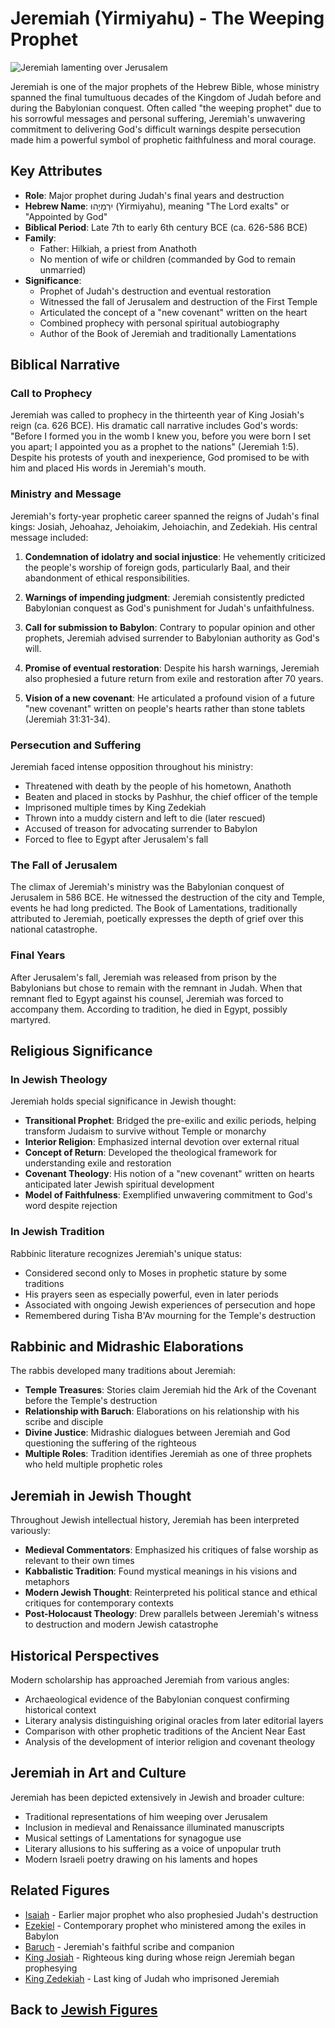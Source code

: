 # Jeremiah (Yirmiyahu) - The Weeping Prophet

![Jeremiah lamenting over Jerusalem](jeremiah_lamenting.jpg)

Jeremiah is one of the major prophets of the Hebrew Bible, whose ministry spanned the final tumultuous decades of the Kingdom of Judah before and during the Babylonian conquest. Often called "the weeping prophet" due to his sorrowful messages and personal suffering, Jeremiah's unwavering commitment to delivering God's difficult warnings despite persecution made him a powerful symbol of prophetic faithfulness and moral courage.

## Key Attributes

- **Role**: Major prophet during Judah's final years and destruction
- **Hebrew Name**: יִרְמְיָהוּ (Yirmiyahu), meaning "The Lord exalts" or "Appointed by God"
- **Biblical Period**: Late 7th to early 6th century BCE (ca. 626-586 BCE)
- **Family**: 
  - Father: Hilkiah, a priest from Anathoth
  - No mention of wife or children (commanded by God to remain unmarried)
- **Significance**: 
  - Prophet of Judah's destruction and eventual restoration
  - Witnessed the fall of Jerusalem and destruction of the First Temple
  - Articulated the concept of a "new covenant" written on the heart
  - Combined prophecy with personal spiritual autobiography
  - Author of the Book of Jeremiah and traditionally Lamentations

## Biblical Narrative

### Call to Prophecy

Jeremiah was called to prophecy in the thirteenth year of King Josiah's reign (ca. 626 BCE). His dramatic call narrative includes God's words: "Before I formed you in the womb I knew you, before you were born I set you apart; I appointed you as a prophet to the nations" (Jeremiah 1:5). Despite his protests of youth and inexperience, God promised to be with him and placed His words in Jeremiah's mouth.

### Ministry and Message

Jeremiah's forty-year prophetic career spanned the reigns of Judah's final kings: Josiah, Jehoahaz, Jehoiakim, Jehoiachin, and Zedekiah. His central message included:

1. **Condemnation of idolatry and social injustice**: He vehemently criticized the people's worship of foreign gods, particularly Baal, and their abandonment of ethical responsibilities.

2. **Warnings of impending judgment**: Jeremiah consistently predicted Babylonian conquest as God's punishment for Judah's unfaithfulness.

3. **Call for submission to Babylon**: Contrary to popular opinion and other prophets, Jeremiah advised surrender to Babylonian authority as God's will.

4. **Promise of eventual restoration**: Despite his harsh warnings, Jeremiah also prophesied a future return from exile and restoration after 70 years.

5. **Vision of a new covenant**: He articulated a profound vision of a future "new covenant" written on people's hearts rather than stone tablets (Jeremiah 31:31-34).

### Persecution and Suffering

Jeremiah faced intense opposition throughout his ministry:

- Threatened with death by the people of his hometown, Anathoth
- Beaten and placed in stocks by Pashhur, the chief officer of the temple
- Imprisoned multiple times by King Zedekiah
- Thrown into a muddy cistern and left to die (later rescued)
- Accused of treason for advocating surrender to Babylon
- Forced to flee to Egypt after Jerusalem's fall

### The Fall of Jerusalem

The climax of Jeremiah's ministry was the Babylonian conquest of Jerusalem in 586 BCE. He witnessed the destruction of the city and Temple, events he had long predicted. The Book of Lamentations, traditionally attributed to Jeremiah, poetically expresses the depth of grief over this national catastrophe.

### Final Years

After Jerusalem's fall, Jeremiah was released from prison by the Babylonians but chose to remain with the remnant in Judah. When that remnant fled to Egypt against his counsel, Jeremiah was forced to accompany them. According to tradition, he died in Egypt, possibly martyred.

## Religious Significance

### In Jewish Theology

Jeremiah holds special significance in Jewish thought:

- **Transitional Prophet**: Bridged the pre-exilic and exilic periods, helping transform Judaism to survive without Temple or monarchy
- **Interior Religion**: Emphasized internal devotion over external ritual
- **Concept of Return**: Developed the theological framework for understanding exile and restoration
- **Covenant Theology**: His notion of a "new covenant" written on hearts anticipated later Jewish spiritual development
- **Model of Faithfulness**: Exemplified unwavering commitment to God's word despite rejection

### In Jewish Tradition

Rabbinic literature recognizes Jeremiah's unique status:
- Considered second only to Moses in prophetic stature by some traditions
- His prayers seen as especially powerful, even in later periods
- Associated with ongoing Jewish experiences of persecution and hope
- Remembered during Tisha B'Av mourning for the Temple's destruction

## Rabbinic and Midrashic Elaborations

The rabbis developed many traditions about Jeremiah:

- **Temple Treasures**: Stories claim Jeremiah hid the Ark of the Covenant before the Temple's destruction
- **Relationship with Baruch**: Elaborations on his relationship with his scribe and disciple
- **Divine Justice**: Midrashic dialogues between Jeremiah and God questioning the suffering of the righteous
- **Multiple Roles**: Tradition identifies Jeremiah as one of three prophets who held multiple prophetic roles

## Jeremiah in Jewish Thought

Throughout Jewish intellectual history, Jeremiah has been interpreted variously:

- **Medieval Commentators**: Emphasized his critiques of false worship as relevant to their own times
- **Kabbalistic Tradition**: Found mystical meanings in his visions and metaphors
- **Modern Jewish Thought**: Reinterpreted his political stance and ethical critiques for contemporary contexts
- **Post-Holocaust Theology**: Drew parallels between Jeremiah's witness to destruction and modern Jewish catastrophe

## Historical Perspectives

Modern scholarship has approached Jeremiah from various angles:
- Archaeological evidence of the Babylonian conquest confirming historical context
- Literary analysis distinguishing original oracles from later editorial layers
- Comparison with other prophetic traditions of the Ancient Near East
- Analysis of the development of interior religion and covenant theology

## Jeremiah in Art and Culture

Jeremiah has been depicted extensively in Jewish and broader culture:
- Traditional representations of him weeping over Jerusalem
- Inclusion in medieval and Renaissance illuminated manuscripts
- Musical settings of Lamentations for synagogue use
- Literary allusions to his suffering as a voice of unpopular truth
- Modern Israeli poetry drawing on his laments and hopes

## Related Figures

- [Isaiah](./isaiah.md) - Earlier major prophet who also prophesied Judah's destruction
- [Ezekiel](./ezekiel.md) - Contemporary prophet who ministered among the exiles in Babylon
- [Baruch](./baruch.md) - Jeremiah's faithful scribe and companion
- [King Josiah](./josiah.md) - Righteous king during whose reign Jeremiah began prophesying
- [King Zedekiah](./zedekiah.md) - Last king of Judah who imprisoned Jeremiah

## Back to [Jewish Figures](./README.md)
